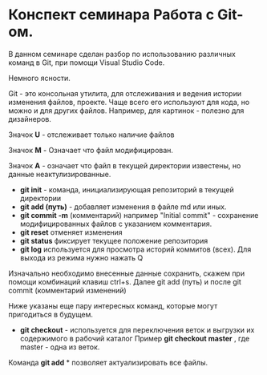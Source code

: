 # Конспект семинара Работа с Git-ом.

В данном семинаре сделан разбор по использованию различных команд в Git, при помощи Visual Studio Code.

Немного ясности.

Git - это консольная утилита, для отслеживания и ведения истории изменения файлов, проекте. Чаще всего его используют для кода, но можно и для других файлов. Например, для картинок - полезно для дизайнеров.

Значок **U** - отслеживает только наличие файлов

Значок **M** - Означает что файл модифицирован.

Значок **A** - означает что файл в текущей директории известены, но данные неактулизированные.

* **git init** - команда, инициализирующая репозиторий в текущей директории
* **git add (путь)** - добавляет изменения в файле md или иных.
* **git commit -m** (комментарий) например "Initial commit" - сохранение модифицированных файлов с указанием комментария.
* **git reset** отменяет изменения
* **git status** фиксирует текущее положение репозитория 
* **git log** используется для просмотра историй коммитов (всех). Для выхода из режима нужно нажать Q


Изначально необходимо внесенные данные сохранить, скажем при помощи комбинаций клавиш ctrl+s.
Далее git add (путь)
и после git commit (комментарий изменений)

Ниже указаны еще пару интересных команд, которые могут  пригодиться в будущем.

* **git checkout** - используется для переключения веток и выгрузки их содержимого в рабочий каталог 
Пример **git checkout master** , где master  - одна из веток.

Команда **git add** *  позволяет актуализировать все файлы.